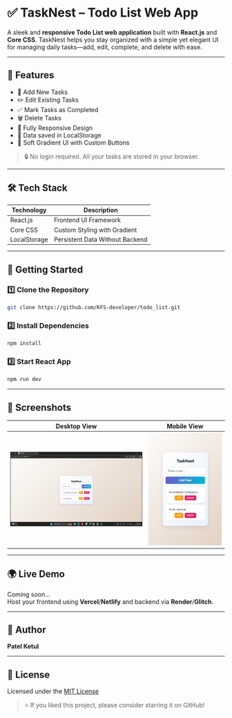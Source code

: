 # ✅ TaskNest – Todo List Web App

A sleek and **responsive Todo List web application** built with **React.js** and **Core CSS**. TaskNest helps you stay organized with a simple yet elegant UI for managing daily tasks—add, edit, complete, and delete with ease.

---

## 🚀 Features

- 📝 Add New Tasks
- ✏️ Edit Existing Tasks
- ✅ Mark Tasks as Completed
- 🗑️ Delete Tasks
- 📱 Fully Responsive Design
- 💾 Data saved in LocalStorage
- 🎨 Soft Gradient UI with Custom Buttons

> 🔒 No login required. All your tasks are stored in your browser.

---

## 🛠️ Tech Stack

| Technology   | Description                      |
|--------------|----------------------------------|
| React.js     | Frontend UI Framework            |
| Core CSS     | Custom Styling with Gradient     |
| LocalStorage | Persistent Data Without Backend  |

---

## 🧩 Getting Started

### 1️⃣ Clone the Repository

```bash
git clone https://github.com/KFS-developer/todo_list.git
```

### 2️⃣ Install Dependencies

```bash
npm install
```

### 3️⃣ Start React App

```bash
npm run dev
```

---

## 🌄 Screenshots
	
| Desktop View | Mobile View |
|--------------|-------------|
| ![Desktop](image.png) | ![Mobile](image-1.png) |

---

## 🌍 Live Demo

Coming soon...  
Host your frontend using **Vercel**/**Netlify** and backend via **Render**/**Glitch**.

---

## 👤 Author

**Patel Ketul**  

---

## 📃 License

Licensed under the [MIT License](LICENSE)

> ⭐ If you liked this project, please consider starring it on GitHub!